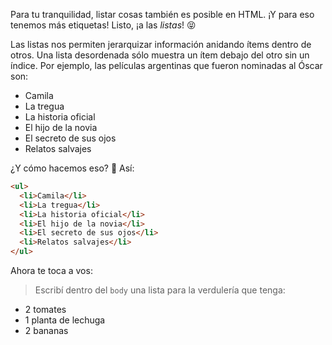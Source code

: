 Para tu tranquilidad, listar cosas también es posible en HTML. ¡Y para eso tenemos más etiquetas! Listo, ¡a las _listas_! :stuck_out_tongue_closed_eyes:

Las listas nos permiten jerarquizar información anidando ítems dentro de otros. Una lista desordenada sólo muestra un ítem debajo del otro sin un índice. Por ejemplo, las películas argentinas que fueron nominadas al Óscar son:

<ul>
  <li>Camila</li>
  <li>La tregua</li>
  <li>La historia oficial</li>
  <li>El hijo de la novia</li>
  <li>El secreto de sus ojos</li>
  <li>Relatos salvajes</li>
</ul>

¿Y cómo hacemos eso? :eyes: Así: 

``` HTML
<ul>
  <li>Camila</li>
  <li>La tregua</li>
  <li>La historia oficial</li>
  <li>El hijo de la novia</li>
  <li>El secreto de sus ojos</li>
  <li>Relatos salvajes</li>
</ul>
```

Ahora te toca a vos:

> Escribí dentro del `body` una lista para la verdulería que tenga:
>
* 2 tomates
* 1 planta de lechuga
* 2 bananas
